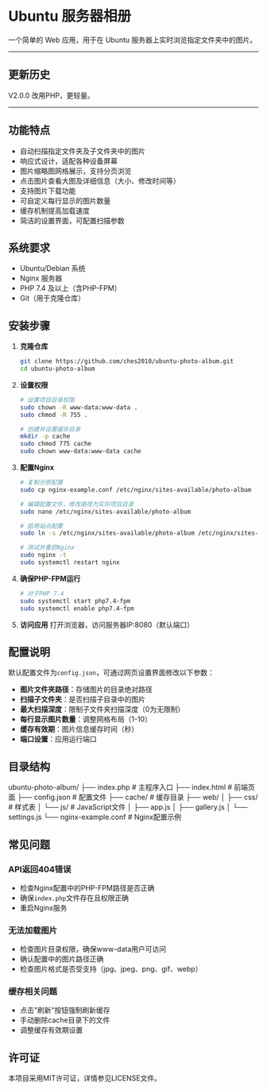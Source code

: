 # Ubuntu 服务器相册

一个简单的 Web 应用，用于在 Ubuntu 服务器上实时浏览指定文件夹中的图片。

---

## 更新历史

V2.0.0
改用PHP，更轻量。

---

## 功能特点

- 自动扫描指定文件夹及子文件夹中的图片
- 响应式设计，适配各种设备屏幕
- 图片缩略图网格展示，支持分页浏览
- 点击图片查看大图及详细信息（大小、修改时间等）
- 支持图片下载功能
- 可自定义每行显示的图片数量
- 缓存机制提高加载速度
- 简洁的设置界面，可配置扫描参数

## 系统要求

- Ubuntu/Debian 系统
- Nginx 服务器
- PHP 7.4 及以上（含PHP-FPM）
- Git（用于克隆仓库）

## 安装步骤

1. **克隆仓库**
   ```bash
   git clone https://github.com/ches2010/ubuntu-photo-album.git
   cd ubuntu-photo-album
   ```

2. **设置权限**
   ```bash
   # 设置项目目录权限
   sudo chown -R www-data:www-data .
   sudo chmod -R 755 .
   
   # 创建并设置缓存目录
   mkdir -p cache
   sudo chmod 775 cache
   sudo chown www-data:www-data cache
   ```

3. **配置Nginx**
   ```bash
   # 复制示例配置
   sudo cp nginx-example.conf /etc/nginx/sites-available/photo-album
   
   # 编辑配置文件，修改路径为实际项目目录
   sudo nano /etc/nginx/sites-available/photo-album
   
   # 启用站点配置
   sudo ln -s /etc/nginx/sites-available/photo-album /etc/nginx/sites-enabled/
   
   # 测试并重启Nginx
   sudo nginx -t
   sudo systemctl restart nginx
   ```

4. **确保PHP-FPM运行**
   ```bash
   # 对于PHP 7.4
   sudo systemctl start php7.4-fpm
   sudo systemctl enable php7.4-fpm
   ```

5. **访问应用**
   打开浏览器，访问服务器IP:8080（默认端口）

## 配置说明

默认配置文件为`config.json`，可通过网页设置界面修改以下参数：

- **图片文件夹路径**：存储图片的目录绝对路径
- **扫描子文件夹**：是否扫描子目录中的图片
- **最大扫描深度**：限制子文件夹扫描深度（0为无限制）
- **每行显示图片数量**：调整网格布局（1-10）
- **缓存有效期**：图片信息缓存时间（秒）
- **端口设置**：应用运行端口

## 目录结构
ubuntu-photo-album/
├── index.php           # 主程序入口
├── index.html          # 前端页面
├── config.json         # 配置文件
├── cache/              # 缓存目录
├── web/
│   ├── css/            # 样式表
│   └── js/             # JavaScript文件
│       ├── app.js
│       ├── gallery.js
│       └── settings.js
└── nginx-example.conf  # Nginx配置示例
## 常见问题

### API返回404错误
- 检查Nginx配置中的PHP-FPM路径是否正确
- 确保`index.php`文件存在且权限正确
- 重启Nginx服务

### 无法加载图片
- 检查图片目录权限，确保www-data用户可访问
- 确认配置中的图片路径正确
- 检查图片格式是否受支持（jpg、jpeg、png、gif、webp）

### 缓存相关问题
- 点击"刷新"按钮强制刷新缓存
- 手动删除cache目录下的文件
- 调整缓存有效期设置

## 许可证

本项目采用MIT许可证，详情参见LICENSE文件。
    
